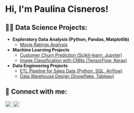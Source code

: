 <h1>Hi, I'm Paulina Cisneros! 

<h2>👨‍💻 Data Science Projects:</h2>

- <b>Exploratory Data Analysis (Python, Pandas, Matplotlib)</b>
  - [Movie Ratings Analysis](https://github.com/yourgithubprofile/movie-ratings-analysis)
- <b>Machine Learning Projects</b>
  - [Customer Churn Prediction (Scikit-learn, Jupyter)](https://github.com/yourgithubprofile/churn-prediction)
  - [Image Classification with CNNs (TensorFlow, Keras)](https://github.com/yourgithubprofile/image-classification-cnn)
- <b>Data Engineering Projects</b>
  - [ETL Pipeline for Sales Data (Python, SQL, Airflow)](https://github.com/yourgithubprofile/etl-sales-pipeline)
  - [Data Warehouse Design (Snowflake, Tableau)](https://github.com/yourgithubprofile/data-warehouse-project)

<h2>🤝 Connect with me:</h2>

[<img align="left" alt="YourName | GitHub" width="22px" src="https://cdn.jsdelivr.net/npm/simple-icons@v3/icons/github.svg" />][github]
[<img align="left" alt="YourName | LinkedIn" width="22px" src="https://cdn.jsdelivr.net/npm/simple-icons@v3/icons/linkedin.svg" />][linkedin]

<br/>

[github]: (https://github.com/pcisneros7)
[linkedin]: (https://www.linkedin.com/in/paulinacisnerosn/)

